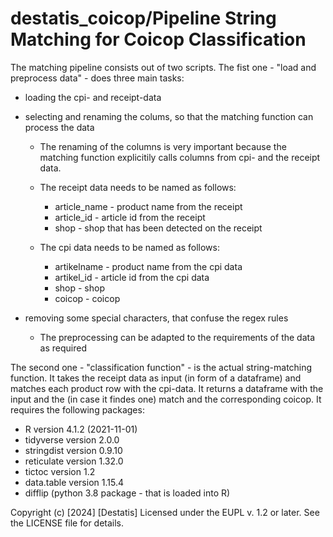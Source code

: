# destatis_coicop/Pipeline String Matching for Coicop Classification 

  The matching pipeline consists out of two scripts. The fist one - "load and preprocess data" - does three main tasks:
- loading the cpi- and receipt-data
- selecting and renaming the colums, so that the matching function can process the data
  -  The renaming of the columns is very important because the matching function explicitily calls columns from cpi- and the receipt data.
    -  The receipt data needs to be named as follows:
      
        - article_name - product name from the receipt
        - article_id - article id from the receipt
        - shop - shop that has been detected on the receipt
     
    - The cpi data needs to be named as follows:
      
        - artikelname - product name from the cpi data
        - artikel_id - article id from the cpi data
        - shop - shop 
        - coicop - coicop 
  
- removing some special characters, that confuse the regex rules
    -  The preprocessing can be adapted to the requirements of the data as required
 

The second one - "classification function" - is the actual string-matching function. It takes the receipt data as input (in form of a dataframe) and matches each product row with the cpi-data. It returns a dataframe with the input and the (in case it findes one) match and the corresponding coicop. It requires the following packages:

 - R version 4.1.2 (2021-11-01)
 - tidyverse version 2.0.0
 - stringdist version 0.9.10
 - reticulate version 1.32.0
 - tictoc version 1.2
 - data.table version 1.15.4 
 - difflip (python 3.8 package - that is loaded into R)

Copyright (c) [2024] [Destatis]
Licensed under the EUPL v. 1.2 or later. See the LICENSE file for details.

 
